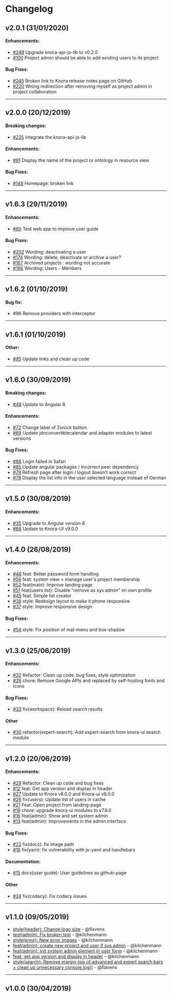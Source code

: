 # Changelog

## v2.0.1 (31/01/2020)

#### Enhancements:

- [#248](https://github.com/dasch-swiss/knora-app/issues/248) Upgrade knora-api-js-lib to v0.2.0
- [#100](https://github.com/dasch-swiss/knora-app/issues/100) Project admin should be able to add existing users to its project

#### Bug Fixes:

- [#245](https://github.com/dasch-swiss/knora-app/issues/245) Broken link to Knora release notes page on GitHub
- [#220](https://github.com/dasch-swiss/knora-app/issues/220) Wrong redirection after removing myself as project admin in project collaboration

---

## v2.0.0 (20/12/2019)

#### Breaking changes:

- [#225](https://github.com/dasch-swiss/knora-app/issues/225) Integrate the knora-api-js-lib

#### Enhancements:

- [#91](https://github.com/dasch-swiss/knora-app/issues/91) Display the name of the project or ontology in resource view

#### Bug Fixes:

- [#148](https://github.com/dasch-swiss/knora-app/issues/148) Homepage: broken link

---

## v1.6.3 (29/11/2019)

#### Enhancements:

- [#60](https://github.com/dasch-swiss/knora-app/issues/60) Test web app to improve user guide

#### Bug Fixes:

- [#202](https://github.com/dasch-swiss/knora-app/issues/202) Wording: deactivating a user
- [#174](https://github.com/dasch-swiss/knora-app/issues/174) Wording: delete, deactivate or archive a user?
- [#167](https://github.com/dasch-swiss/knora-app/issues/167) Archived projects : wording not accurate
- [#166](https://github.com/dasch-swiss/knora-app/issues/166) Wording: Users - Members

---

## v1.6.2 (01/10/2019)

#### Bug fix:

- #96 Remove providers with interceptor

---

## v1.6.1 (01/10/2019)

#### Other:

- [#95](https://github.com/dasch-swiss/knora-app/issues/95) Update links and clean up code

---

## v1.6.0 (30/09/2019)

#### Breaking changes:

- [#48](https://github.com/dasch-swiss/knora-app/issues/48) Update to Angular 8

#### Enhancements:

- [#72](https://github.com/dasch-swiss/knora-app/issues/72) Change label of Zurück button
- [#69](https://github.com/dasch-swiss/knora-app/issues/69) Update jdnconvertiblecalendar and adapter modules to latest versions

#### Bug Fixes:

- [#88](https://github.com/dasch-swiss/knora-app/issues/88) Login failed in Safari
- [#85](https://github.com/dasch-swiss/knora-app/issues/85) Update angular packages / Incorrect peer dependency
- [#79](https://github.com/dasch-swiss/knora-app/issues/79) Refresh page after login / logout doesn't work correct
- [#78](https://github.com/dasch-swiss/knora-app/issues/78) Display the list info in the user selected language instead of German

---

## v1.5.0 (30/08/2019)

#### Enhancements:

- [#35](https://github.com/dhlab-basel/Kuirl/pull/35) Upgrade to Angular version 8
- [#68](https://github.com/dhlab-basel/Kuirl/pull/68) Update to Knora-UI v9.0.0
---

## v1.4.0 (26/08/2019)

#### Enhancements:

- [#46](https://github.com/dhlab-basel/Kuirl/pull/46) feat: Better password form handling
- [#56](https://github.com/dhlab-basel/Kuirl/pull/56) feat: system view > manage user's project membership
- [#52](https://github.com/dhlab-basel/Kuirl/pull/52) feat(main): Improve landing page
- [#51](https://github.com/dhlab-basel/Kuirl/pull/51) feat(users list): Disable "remove as sys admin" on own profile
- [#45](https://github.com/dhlab-basel/Kuirl/pull/45) feat: Simple list creator
- [#38](https://github.com/dhlab-basel/Kuirl/pull/38) style: Redesign layout to make it phone responsive
- [#37](https://github.com/dhlab-basel/Kuirl/pull/37) style: Improve responsive design

#### Bug Fixes:

- [#54](https://github.com/dhlab-basel/Kuirl/pull/54) style: Fix position of mat-menu and box-shadow

---

## v1.3.0 (25/06/2019)

#### Enhancements:

- [#32](https://github.com/dhlab-basel/Kuirl/pull/32) Refactor: Clean up code, bug fixes, style optimization
- [#28](https://github.com/dhlab-basel/Kuirl/pull/28) chore: Remove Google APIs and replaced by self-hosting fonts and icons

#### Bug Fixes:

- [#33](https://github.com/dhlab-basel/Kuirl/pull/33) fix(workspace): Reload search results

#### Other

- [#30](https://github.com/dhlab-basel/Kuirl/pull/30) refactor(expert-search): Add expert-search from knora-ui search module

---

## v1.2.0 (20/06/2019)

#### Enhancements:

- [#29](https://github.com/dhlab-basel/Kuirl/pull/29) Refactor: Clean up code and bug fixes
- [#12](https://github.com/dhlab-basel/Kuirl/pull/12) feat: Get app version and display in header
- [#27](https://github.com/dhlab-basel/Kuirl/pull/27) Update to Knora v8.0.0 and Knora-ui v8.0.0
- [#26](https://github.com/dhlab-basel/Kuirl/pull/26) fix(users): Update list of users in cache
- [#21](https://github.com/dhlab-basel/Kuirl/pull/21) Feat: Open project from landing-page
- [#19](https://github.com/dhlab-basel/Kuirl/pull/19) chore: upgrade knora-ui modules to v7.6.0
- [#16](https://github.com/dhlab-basel/Kuirl/pull/16) feat(admin): Show and set system admin
- [#13](https://github.com/dhlab-basel/Kuirl/pull/13) feat(admin): Improvements in the admin interface

#### Bug Fixes:

- [#22](https://github.com/dhlab-basel/Kuirl/pull/22) fix(docs): fix image path
- [#18](https://github.com/dhlab-basel/Kuirl/pull/18) fix(yarn): fix vulnerability with js-yaml and handlebars

#### Documentation:

- [#15](https://github.com/dhlab-basel/Kuirl/pull/15) docs(user guide): User guidelines as github-page

#### Other

- [#24](https://github.com/dhlab-basel/Kuirl/pull/24) fix(codacy): Fix codacy issues

---

## v1.1.0 (09/05/2019)
- [style(header): Change logo size](https://github.com/dhlab-basel/Kuirl/commit/1a664a9947e75bba37e74d11821ce657cc58f7a7) - @flavens
- [test(admin): Fix broken test](https://github.com/dhlab-basel/Kuirl/commit/9dcccb43b0f9244afcc45fea45ae4b0c1974d0ad) - @kilchenmann
- [style(error): New error images](https://github.com/dhlab-basel/Kuirl/commit/3f3b64f55f8f103c72002b0c673d8715d574e28c) - @kilchenmann
- [feat(admin): create new project and user if sys admin](https://github.com/dhlab-basel/Kuirl/commit/b940e2507b55706d2847d13099494041268e2294) - @kilchenmann
- [feat(admin): init system admin element in user form](https://github.com/dhlab-basel/Kuirl/commit/0a2fcaa9da0c3ac5c94bae602c5faeec6067dd6d) - @kilchenmann
- [feat: get app version and display in header](https://github.com/dhlab-basel/Kuirl/commit/e82993f4917c94587dd8f33ddc5237ffb45f7912) - @kilchenmann
- [style(search): Remove margin-top of advanced and expert search bars + clean up unnecessary console.log()](https://github.com/dhlab-basel/Kuirl/commit/3fadf91faac1604e13a95be91fb5a1b82f94b9ec) - @flavens

---

## v1.0.0 (30/04/2019)
